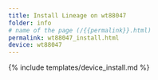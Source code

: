 ```yaml
---
title: Install Lineage on wt88047
folder: info
# name of the page (/{{permalink}}.html)
permalink: wt88047_install.html
device: wt88047
---
```

{% include templates/device_install.md %}
